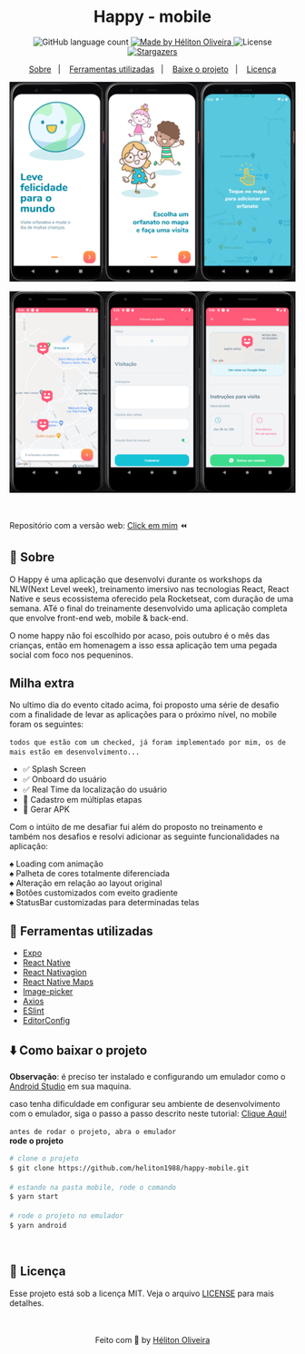 <h1 align="center">Happy - mobile</h1>

<p align="center">
  <img alt="GitHub language count" src="https://img.shields.io/github/languages/count/heliton1988/happy-mobile?color=%23FFD666">

  <a href="https://www.linkedin.com/in/helitonoliveira/">
    <img alt="Made by Héliton Oliveira" src="https://img.shields.io/badge/made%20by-Héliton Oliveira-%23FFD666">
  </a>

  <img alt="License" src="https://img.shields.io/badge/license-MIT-%23FFD666">

  <a href="https://github.com/heliton1988/happy-mobile/stargazers">
    <img alt="Stargazers" src="https://img.shields.io/github/stars/heliton1988/happy-mobile?style=social">
  </a>
</p>

<p align="center">
  <a href="#rocket-sobre">Sobre</a>&nbsp;&nbsp;&nbsp;|&nbsp;&nbsp;&nbsp;
  <a href="#wrench-ferramentas-utilizadas">Ferramentas utilizadas</a>&nbsp;&nbsp;&nbsp;|&nbsp;&nbsp;&nbsp;
  <a href="#arrowdown-como-clonar-o-projeto">Baixe o projeto</a>&nbsp;&nbsp;&nbsp;|&nbsp;&nbsp;&nbsp;
  <a href="#pagefacingup-licença">Licença</a>
</p>

<p>
  <img src="./.github/banner2.png">
</p>

<p>
  <img src="./.github/banner.png">
</p>


<br />

Repositório com a versão web:
[Click em mim](https://github.com/heliton1988/happy) :rewind:

## :memo: Sobre

O Happy é uma aplicação que desenvolvi durante os workshops da NLW(Next Level week), treinamento imersivo nas tecnologias React, React Native e seus ecossistema  oferecido pela Rocketseat, com duração de uma semana. ATé o final do treinamente desenvolvido uma aplicação completa que envolve front-end web, mobile & back-end.

O nome happy não foi escolhido por acaso, pois outubro é o mês das crianças, então em homenagem a isso essa aplicação tem uma pegada social com foco nos pequeninos.


## Milha extra

No ultimo dia do evento citado acima, foi proposto uma série de desafio com a finalidade de levar as aplicações para o próximo nível, no mobile foram os seguintes:

`todos que estão com um checked, já foram implementado por mim, os de mais estão em desenvolvimento...`

- ✅ Splash Screen
- ✅ Onboard do usuário
- ✅ Real Time da localização do usuário
- 🚫 Cadastro em múltiplas etapas
- 🚫 Gerar APK

Com o intúito de me desafiar fui além do proposto no treinamento e também nos desafios e resolvi adicionar as seguinte funcionalidades na aplicação:

♠ Loading com animação<br />
♠ Palheta de cores totalmente diferenciada<br />
♠ Alteração em relação ao layout original<br />
♠ Botões customizados com eveito gradiente<br />
♠ StatusBar customizadas para determinadas telas<br />

## :wrench: Ferramentas utilizadas

- [Expo](https://docs.expo.io/)
- [React Native](https://reactnative.dev/)
- [React Nativagion](https://reactnavigation.org/docs/hello-react-navigation/)
- [React Native Maps](https://docs.expo.io/versions/latest/sdk/map-view/)
- [Image-picker](https://docs.expo.io/tutorial/image-picker/#installing-expo-image-picker)
- [Axios](https://github.com/axios/axios)
- [ESlint](https://eslint.org/)
- [EditorConfig](https://editorconfig.org/)

## :arrow_down: Como baixar o projeto

**Observação**: é preciso ter instalado e configurando um emulador como o [Android Studio](https://developer.android.com/studio) em sua maquina.<br />

caso tenha dificuldade em configurar seu ambiente de desenvolvimento com o emulador, siga o passo a passo descrito neste tutorial: [Clique Aqui!](https://react-native.rocketseat.dev/android/emulador) <br />

`antes de rodar o projeto, abra o emulador` <br />
**rode o projeto**<br />

```bash
# clone o projeto
$ git clone https://github.com/heliton1988/happy-mobile.git

# estando na pasta mobile, rode o comando
$ yarn start

# rode o projeto no emulador
$ yarn android
```

<br />

## :page_facing_up: Licença

Esse projeto está sob a licença MIT. Veja o arquivo [LICENSE](https://github.com/heliton1988/happy-mobile/blob/main/LICENSE) para mais detalhes.<br /><br /><br />

<p align="center">Feito com 💛 by <a href="https://www.linkedin.com/in/helitonoliveira/" target="_blank">Héliton Oliveira</a></p>
